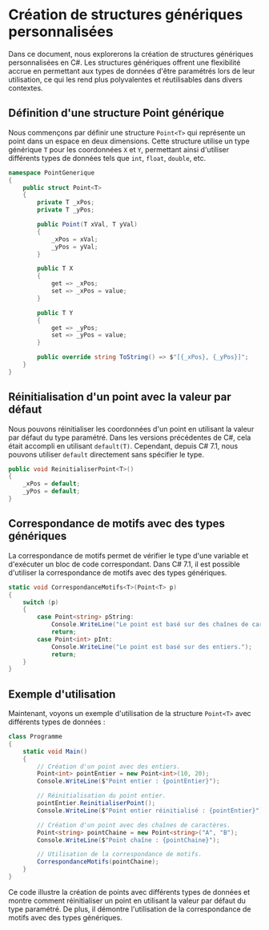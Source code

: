 # Création de structures génériques personnalisées

Dans ce document, nous explorerons la création de structures génériques personnalisées en C#. Les structures génériques offrent une flexibilité accrue en permettant aux types de données d'être paramétrés lors de leur utilisation, ce qui les rend plus polyvalentes et réutilisables dans divers contextes.

## Définition d'une structure Point générique

Nous commençons par définir une structure `Point<T>` qui représente un point dans un espace en deux dimensions. Cette structure utilise un type générique `T` pour les coordonnées `X` et `Y`, permettant ainsi d'utiliser différents types de données tels que `int`, `float`, `double`, etc.

```csharp
namespace PointGenerique
{
    public struct Point<T>
    {
        private T _xPos;
        private T _yPos;

        public Point(T xVal, T yVal)
        {
            _xPos = xVal;
            _yPos = yVal;
        }

        public T X
        {
            get => _xPos;
            set => _xPos = value;
        }

        public T Y
        {
            get => _yPos;
            set => _yPos = value;
        }

        public override string ToString() => $"[{_xPos}, {_yPos}]";
    }
}
```

## Réinitialisation d'un point avec la valeur par défaut

Nous pouvons réinitialiser les coordonnées d'un point en utilisant la valeur par défaut du type paramétré. Dans les versions précédentes de C#, cela était accompli en utilisant `default(T)`. Cependant, depuis C# 7.1, nous pouvons utiliser `default` directement sans spécifier le type.

```csharp
public void ReinitialiserPoint<T>()
{
    _xPos = default;
    _yPos = default;
}
```

## Correspondance de motifs avec des types génériques

La correspondance de motifs permet de vérifier le type d'une variable et d'exécuter un bloc de code correspondant. Dans C# 7.1, il est possible d'utiliser la correspondance de motifs avec des types génériques.

```csharp
static void CorrespondanceMotifs<T>(Point<T> p)
{
    switch (p)
    {
        case Point<string> pString:
            Console.WriteLine("Le point est basé sur des chaînes de caractères.");
            return;
        case Point<int> pInt:
            Console.WriteLine("Le point est basé sur des entiers.");
            return;
    }
}
```

## Exemple d'utilisation

Maintenant, voyons un exemple d'utilisation de la structure `Point<T>` avec différents types de données :

```csharp
class Programme
{
    static void Main()
    {
        // Création d'un point avec des entiers.
        Point<int> pointEntier = new Point<int>(10, 20);
        Console.WriteLine($"Point entier : {pointEntier}");

        // Réinitialisation du point entier.
        pointEntier.ReinitialiserPoint();
        Console.WriteLine($"Point entier réinitialisé : {pointEntier}");

        // Création d'un point avec des chaînes de caractères.
        Point<string> pointChaine = new Point<string>("A", "B");
        Console.WriteLine($"Point chaîne : {pointChaine}");

        // Utilisation de la correspondance de motifs.
        CorrespondanceMotifs(pointChaine);
    }
}
```

Ce code illustre la création de points avec différents types de données et montre comment réinitialiser un point en utilisant la valeur par défaut du type paramétré. De plus, il démontre l'utilisation de la correspondance de motifs avec des types génériques.
 